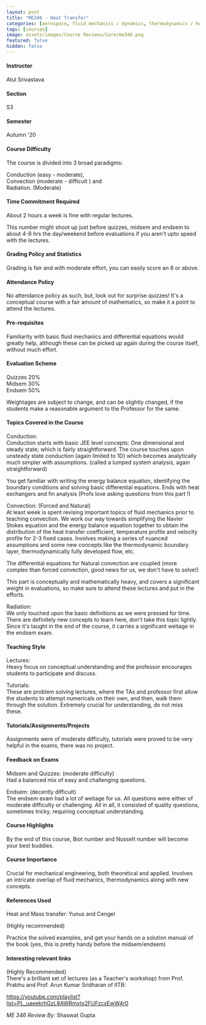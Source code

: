 ```yaml
---
layout: post
title: "ME346 - Heat Transfer"
categories: [aerospace, fluid mechanics / dynamics, thermodynamics / heat transfer, ME]
tags: [courses]
image: assets/images/Course Reviews/Core/me346.png
featured: false
hidden: false
---
```


#### Instructor
Atul Srivastava

#### Section
S3

#### Semester
Autumn '20

#### Course Difficulty
The course is divided into 3 broad paradigms:  
  
Conduction (easy - moderate),   
Convection (moderate - difficult ) and   
Radiation. (Moderate)

#### Time Commitment Required
About 2 hours a week is fine with regular lectures.    
  
This number might shoot up just before quizzes, midsem and endsem to about 4-8 hrs the day/weekend before evaluations if you aren't upto speed with the lectures.

#### Grading Policy and Statistics
Grading is fair and with moderate effort, you can easily score an 8 or above.

#### Attendance Policy
No attendance policy as such, but, look out for surprise quizzes! It's a conceptual course with a fair amount of mathematics, so make it a point to attend the lectures.

#### Pre-requisites
Familiarity with basic fluid mechanics and differential equations would greatly help, although  these can be picked up again during the course itself, without much effort.

#### Evaluation Scheme
Quizzes 20%  
Midsem 30%   
Endsem 50%  
  
Weightages are subject to change, and can be slightly changed, if the students make a reasonable argument to the Professor for the same.

#### Topics Covered in the Course
Conduction:  
Conduction starts with basic JEE level concepts: One dimensional and steady state; which is fairly straightforward. The course touches upon unsteady state conduction (again limited to 1D) which becomes analytically much simpler with assumptions. (called a lumped system analysis, again straightforward)  
  
You get familiar with writing the energy balance equation, identifying the boundary conditions and solving basic differential equations. Ends with heat exchangers and fin analysis (Profs love asking questions from this part !)  
  
Convection: (Forced and Natural)  
At least week is spent revising important topics of fluid mechanics prior to teaching convection. We work our way towards simplifying the Navier Stokes equation and the energy balance equation together to obtain the distribution of the heat transfer coefficient, temperature profile and velocity profile for 2-3 fixed cases. Involves making a series of nuanced assumptions and some new concepts like the thermodynamic boundary layer, thermodynamically fully developed flow, etc.   
  
The differential equations for Natural convection are coupled (more complex than forced convection, good news for us, we don't have to solve!)  
  
This part is conceptually and mathematically heavy, and covers a significant weight in evaluations, so make sure to attend these lectures and put in the efforts.  
  
Radiation:  
We only touched upon the basic definitions as we were pressed for time. There are definitely new concepts to learn here, don't take this topic lightly. Since it's taught in the end of the course, it carries a significant weitage in the endsem exam.  


#### Teaching Style
Lectures:   
Heavy focus on conceptual understanding and the professor encourages students to participate and discuss.  
  
Tutorials:  
These are problem solving lectures, where the TAs and professor first allow the students to attempt numericals on their own, and then, walk them through the solution. Extremely crucial for understanding, do not miss these.

#### Tutorials/Assignments/Projects
Assignments were of moderate difficulty, tutorials were proved to be very helpful in the exams, there was no project.

#### Feedback on Exams
Midsem and Quizzes: (moderate difficulty)  
Had a balanced mix of easy and challenging questions.  
  
Endsem: (decently difficult)  
The endsem exam had a lot of weitage for us. All questions were either of moderate difficulty or challenging. All in all, it consisted of quality questions, sometimes tricky, requiring conceptual understanding.

#### Course Highlights
By the end of this course, Biot number and Nusselt number will become your best buddies.

#### Course Importance
Crucial for mechanical engineering, both theoretical and applied. Involves an intricate overlap of fluid mechanics, thermodynamics along with new concepts. 

#### References Used
Heat and Mass transfer: Yunus and Cengel  
  
(Highly recommended)  
  
Practice the solved examples, and get your hands on a solution manual of the book (yes, this is pretty handy before the midsem/endsem)

#### Interesting relevant links
(Highly Recommended)   
There's a brilliant set of lectures (as a Teacher's workshop) from Prof. Prabhu and Prof. Arun Kumar Sridharan of IITB:  
  
https://youtube.com/playlist?list=PL_uaeekrhGzL8AWRmvtx2FUFzcxEwW4r0

*ME 346 Review By:* Shaswat Gupta